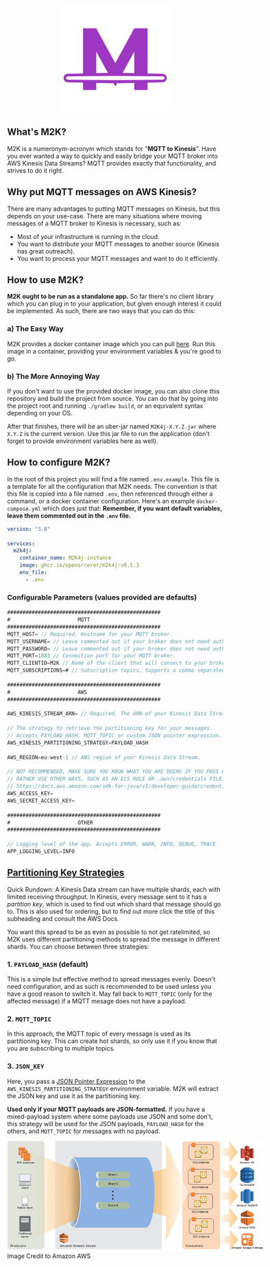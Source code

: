<p align="center">
    <img src="img/m2klogo.png" alt="logo" width="250"/>
</p>

## What's M2K?
M2K is a numeronym-acronym which stands for "**MQTT to Kinesis**". Have you ever wanted a way to quickly and easily bridge your MQTT broker into AWS Kinesis Data Streams? MQTT provides exactly that functionality, and strives to do it right.

## Why put MQTT messages on AWS Kinesis?
There are many advantages to putting MQTT messages on Kinesis, but this depends on your use-case. There are many situations where moving messages of a MQTT broker to Kinesis is necessary, such as:
* Most of your infrastructure is running in the cloud.
* You want to distribute your MQTT messages to another source (Kinesis has great outreach).
* You want to process your MQTT messages and want to do it efficiently.

## How to use M2K?
**M2K ought to be run as a standalone app.** So far there's no client library which you can plug in to your application, but given enough interest it could be implemented. As such, there are two ways that you can do this:

### a) The Easy Way
M2K provides a docker container image which you can pull [here](https://github.com/OpenSrcerer/M2K4j/pkgs/container/m2k4j). Run this image in a container, providing your environment variables & you're good to go.

### b) The More Annoying Way
If you don't want to use the provided docker image, you can also clone this repository and build the project from source. You can do that by going into the project root and running `./gradlew build`, or an equivalent syntax depending on your OS.

After that finishes, there will be an uber-jar named `M2K4j-X.Y.Z.jar` where `X.Y.Z` is the current version. Use this jar file to run the application (don't forget to provide environment variables here as well).

## How to configure M2K?
In the root of this project you will find a file named `.env.example`. This file is a template for all the configuration that M2K needs. The convention is that this file is copied into a file named `.env`, then referenced through either a command, or a docker container configuration. Here's an example `docker-compose.yml` which does just that:
**Remember, if you want default variables, leave them commented out in the `.env` file.**
```yaml
version: "3.8"

services:
  m2k4j:
    container_name: M2K4j-instance
    image: ghcr.io/opensrcerer/m2k4j:v0.1.3
    env_file:
      - .env
```

### Configurable Parameters (values provided are defaults)

```java
##################################################
#                      MQTT
##################################################
MQTT_HOST= // Required. Hostname for your MQTT broker. 
MQTT_USERNAME= // Leave commented out if your broker does not need authentication.
MQTT_PASSWORD= // Leave commented out if your broker does not need authentication.
MQTT_PORT=1883 // Connection port for your MQTT broker.
MQTT_CLIENTID=M2K // Name of the client that will connect to your broker. It will show up in the connection as ${MQTT_CLIENTID}-randomUUID
MQTT_SUBSCRIPTIONS=# // Subscription topics. Supports a comma separated list of subscriptions, example: "abc/#, lol/1342, N/#" (with no quotes).

##################################################
#                      AWS
##################################################

AWS_KINESIS_STREAM_ARN= // Required. The ARN of your Kinesis Data Stream. 
        
// The strategy to retrieve the partitioning key for your messages. 
// Accepts PAYLOAD_HASH, MQTT_TOPIC or custom JSON pointer expression.
AWS_KINESIS_PARTITIONING_STRATEGY=PAYLOAD_HASH 
        
AWS_REGION=eu-west-1 // AWS region of your Kinesis Data Stream.
        
// NOT RECOMMENDED, MAKE SURE YOU KNOW WHAT YOU ARE DOING IF YOU PASS CREDENTIALS THIS WAY.
// RATHER USE OTHER WAYS, SUCH AS AN ECS ROLE OR .aws/credentials FILE.
// https://docs.aws.amazon.com/sdk-for-java/v1/developer-guide/credentials.html
AWS_ACCESS_KEY=
AWS_SECRET_ACCESS_KEY=

##################################################
#                      OTHER
##################################################

// Logging level of the app. Accepts ERROR, WARN, INFO, DEBUG, TRACE
APP_LOGGING_LEVEL=INFO
```

## [Partitioning Key Strategies](https://docs.aws.amazon.com/streams/latest/dev/key-concepts.html)

Quick Rundown: A Kinesis Data stream can have multiple shards, each with limited receiving throughput. In Kinesis, every message sent to it has a _partition key_, which is used to find out which shard that message should go to. This is also used for ordering, but to find out more click the title of this subheading and consult the AWS Docs.

You want this spread to be as even as possible to not get ratelimited, so M2K uses different partitioning methods to spread the message in different shards. You can choose between three strategies:

### 1. `PAYLOAD_HASH` (default)
This is a simple but effective method to spread messages evenly. Doesn't need configuration, and as such is recommended to be used unless you have a good reason to switch it. May fall back to `MQTT_TOPIC` (only for the affected message) if a MQTT mesage does not have a payload.

### 2. `MQTT_TOPIC`
In this approach, the MQTT topic of every message is used as its partitioning key. This can create hot shards, so only use it if you know that you are subscribing to multiple topics.

### 3. `JSON_KEY`
Here, you pass a [JSON Pointer Expression](https://www.baeldung.com/json-pointer) to the `AWS_KINESIS_PARTITIONING_STRATEGY` environment variable. M2K will extract the JSON key and use it as the partitioning key.

**Used only if your MQTT payloads are JSON-formatted.** If you have a mixed-payload system where some payloads use JSON and some don't, this strategy will be used for the JSON payloads, `PAYLOAD_HASH` for the others, and `MQTT_TOPIC` for messages with no payload.

<img src="img/kinesis-arch.png" alt="logo" style="max-width: 600px"/>
Image Credit to Amazon AWS
